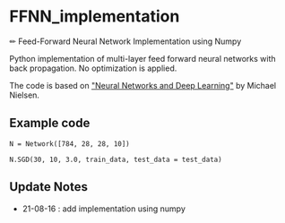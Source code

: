 # FFNN_implementation

✏ Feed-Forward Neural Network Implementation using Numpy

Python implementation of multi-layer feed forward neural networks with back propagation. No optimization is applied.

The code is based on ["Neural Networks and Deep Learning"](https://github.com/mnielsen/neural-networks-and-deep-learning) by Michael Nielsen.

## Example code

```
N = Network([784, 28, 28, 10])

N.SGD(30, 10, 3.0, train_data, test_data = test_data)
```

## Update Notes

* 21-08-16 : add implementation using numpy